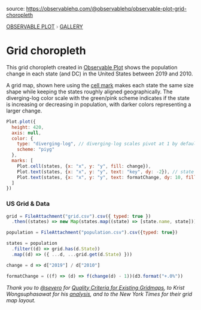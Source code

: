 source: https://observablehq.com/@observablehq/observable-plot-grid-choropleth
<div style="color: grey; font: 13px/25.5px var(--sans-serif); text-transform: uppercase;"><h1 style="display: none;">Plot: Grid choropleth</h1><a href="/plot">Observable Plot</a> › <a href="/@observablehq/plot-gallery">Gallery</a></div>

# Grid choropleth

This grid choropleth created in [Observable Plot](https://observablehq.com/@observablehq/plot) shows the population change in each state (and DC) in the United States between 2019 and 2010. 

A grid map, shown here using the [cell mark](https://observablehq.com/plot/marks/cell) makes each state the same size shape while keeping the states roughly aligned geographically. The diverging-log color scale with the green/pink scheme indicates if the state is increasing or decreasing in population, with darker colors representing a larger change.


```js echo
Plot.plot({
  height: 420,
  axis: null,
  color: {
    type: "diverging-log", // diverging-log scales pivot at 1 by default
    scheme: "piyg"
  },
  marks: [
    Plot.cell(states, {x: "x", y: "y", fill: change}),
    Plot.text(states, {x: "x", y: "y", text: "key", dy: -2}), // state abbr
    Plot.text(states, {x: "x", y: "y", text: formatChange, dy: 10, fillOpacity: 0.6})
  ]
})
```

### US Grid & Data

```js echo
grid = FileAttachment("grid.csv").csv({ typed: true })
  .then((states) => new Map(states.map((state) => [state.name, state])))
```

```js echo
population = FileAttachment("population.csv").csv({typed: true})
```

```js echo
states = population
  .filter((d) => grid.has(d.State))
  .map((d) => ({ ...d, ...grid.get(d.State) }))
```

```js echo
change = d => d["2019"] / d["2010"]
```

```js echo
formatChange = ((f) => (d) => f(change(d) - 1))(d3.format("+.0%"))
```


*Thank you to [@severo](https://observablehq.com/@severo) for [Quality Criteria for Existing Gridmaps](https://observablehq.com/@severo/quality-criteria-for-existing-grid-maps), to Krist Wongsuphasawat for his [analysis](https://kristw.medium.com/whose-grid-map-is-better-quality-metrics-for-grid-map-layouts-e3d6075d9e80), and to the New York Times for their grid map layout.*
